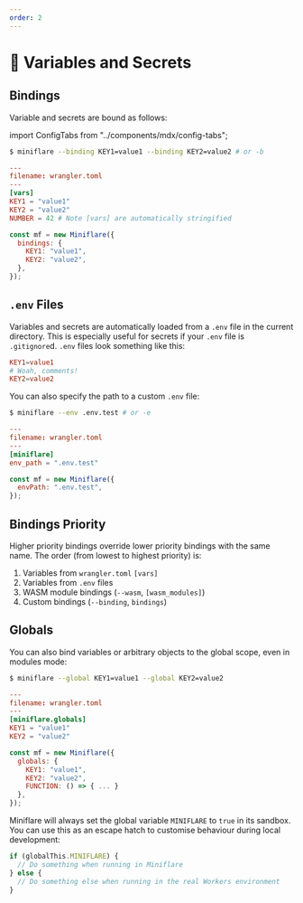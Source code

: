 ```yaml
---
order: 2
---
```


# 🔑 Variables and Secrets

## Bindings

Variable and secrets are bound as follows:

import ConfigTabs from "../components/mdx/config-tabs";

<ConfigTabs>

```sh
$ miniflare --binding KEY1=value1 --binding KEY2=value2 # or -b
```

```toml
---
filename: wrangler.toml
---
[vars]
KEY1 = "value1"
KEY2 = "value2"
NUMBER = 42 # Note [vars] are automatically stringified
```

```js
const mf = new Miniflare({
  bindings: {
    KEY1: "value1",
    KEY2: "value2",
  },
});
```

</ConfigTabs>

## `.env` Files

Variables and secrets are automatically loaded from a `.env` file in the current
directory. This is especially useful for secrets if your `.env` file is
`.gitignore`d. `.env` files look something like this:

```toml
KEY1=value1
# Woah, comments!
KEY2=value2
```

You can also specify the path to a custom `.env` file:

<ConfigTabs>

```sh
$ miniflare --env .env.test # or -e
```

```toml
---
filename: wrangler.toml
---
[miniflare]
env_path = ".env.test"
```

```js
const mf = new Miniflare({
  envPath: ".env.test",
});
```

</ConfigTabs>

## Bindings Priority

Higher priority bindings override lower priority bindings with the same name.
The order (from lowest to highest priority) is:

1. Variables from `wrangler.toml` `[vars]`
2. Variables from `.env` files
3. WASM module bindings (`--wasm`, `[wasm_modules]`)
4. Custom bindings (`--binding`, `bindings`)

## Globals

You can also bind variables or arbitrary objects to the global scope, even in
modules mode:

<ConfigTabs>

```sh
$ miniflare --global KEY1=value1 --global KEY2=value2
```

```toml
---
filename: wrangler.toml
---
[miniflare.globals]
KEY1 = "value1"
KEY2 = "value2"
```

```js
const mf = new Miniflare({
  globals: {
    KEY1: "value1",
    KEY2: "value2",
    FUNCTION: () => { ... }
  },
});
```

</ConfigTabs>

<Aside header="Tip">

Miniflare will always set the global variable `MINIFLARE` to `true` in its
sandbox. You can use this as an escape hatch to customise behaviour during local
development:

```js
if (globalThis.MINIFLARE) {
  // Do something when running in Miniflare
} else {
  // Do something else when running in the real Workers environment
}
```

</Aside>
